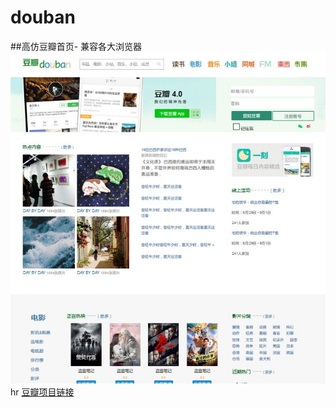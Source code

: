 # douban
##高仿豆瓣首页- 兼容各大浏览器
![img](https://raw.githubusercontent.com/ZengTianShengZ/douban/master/img/douban.jpg)
hr
[豆瓣项目链接](https://zengtianshengz.github.io/blog/doub/)
